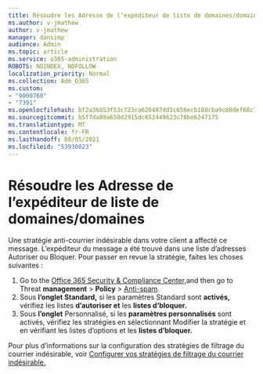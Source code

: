 ```yaml
---
title: Résoudre les Adresse de l’expéditeur de liste de domaines/domaines
ms.author: v-jmathew
author: v-jmathew
manager: dansimp
audience: Admin
ms.topic: article
ms.service: o365-administration
ROBOTS: NOINDEX, NOFOLLOW
localization_priority: Normal
ms.collection: Adm_O365
ms.custom:
- "9000760"
- "7391"
ms.openlocfilehash: bf2a36853f53c723ca620487dd1c656ecb188cba9c80def68c793e3d5fbf5f87
ms.sourcegitcommit: b5f7da89a650d2915dc652449623c78be6247175
ms.translationtype: MT
ms.contentlocale: fr-FR
ms.lasthandoff: 08/05/2021
ms.locfileid: "53930023"
---
```

# <a name="fix-sender-addressdomain-list-rules"></a>Résoudre les Adresse de l’expéditeur de liste de domaines/domaines

Une stratégie anti-courrier indésirable dans votre client a affecté ce message. L’expéditeur du message a été trouvé dans une liste d’adresses Autoriser ou Bloquer. Pour passer en revue la stratégie, faites les choses suivantes :

1. Go to the [Office 365 Security & Compliance Center,](https://go.microsoft.com/fwlink/p/?linkid=2077143)and then go to Threat **management**  >  **Policy**  >  [Anti-spam](https://go.microsoft.com/fwlink/?linkid=2101518).
2. Sous **l’onglet Standard,** si les paramètres Standard sont **activés,** vérifiez les listes **d’autoriser et** les **listes d’bloquer.**
3. Sous **l’onglet** Personnalisé, si les **paramètres personnalisés** sont  activés,  vérifiez les stratégies en sélectionnant Modifier la stratégie et en vérifiant les listes d’options et les **listes d’bloquer.**

Pour plus d’informations sur la configuration des stratégies de filtrage du courrier indésirable, voir [Configurer vos stratégies de filtrage du courrier indésirable.](https://go.microsoft.com/fwlink/?linkid=2101431)
